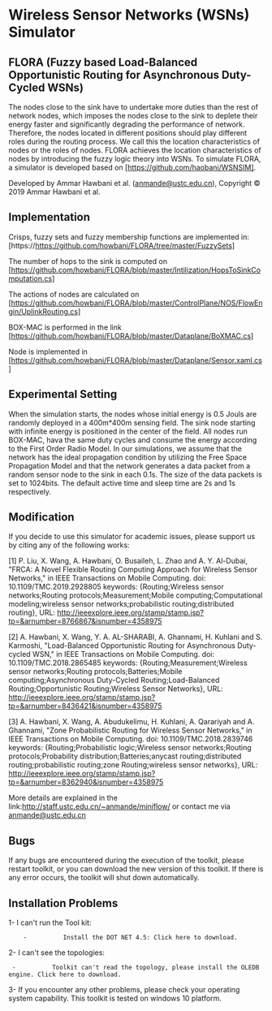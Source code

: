 # Wireless Sensor Networks (WSNs) Simulator

FLORA (Fuzzy based Load-Balanced Opportunistic Routing for Asynchronous Duty-Cycled WSNs)
----

The nodes close to the sink have to undertake more duties than the rest of network nodes, which imposes the nodes close to the sink to deplete their energy faster and significantly degrading the performance of network. Therefore, the nodes located in different positions should play different roles during the routing process. 
	We call this the location characteristics of nodes or the roles of nodes. FLORA achieves the location characteristics of nodes by introducing the fuzzy logic theory into WSNs. 
	To simulate FLORA, a simulator is developed based on [https://github.com/haobani/WSNSIM].

Developed by Ammar Hawbani et al.  (anmande@ustc.edu.cn), Copyright © 2019 Ammar Hawbani et al. 

Implementation 
-----
Crisps, fuzzy sets and fuzzy membership functions are implemented in:
[https://https://github.com/howbani/FLORA/tree/master/FuzzySets] 

The number of hops to the sink is computed on
[https://github.com/howbani/FLORA/blob/master/Intilization/HopsToSinkComputation.cs]

The actions of nodes are calculated on
[https://github.com/howbani/FLORA/blob/master/ControlPlane/NOS/FlowEngin/UplinkRouting.cs]

BOX-MAC is performed in the link
[https://github.com/howbani/FLORA/blob/master/Dataplane/BoXMAC.cs]
	
Node is implemented in
[https://github.com/howbani/FLORA/blob/master/Dataplane/Sensor.xaml.cs] 

Experimental Setting
-----
When the simulation starts, the nodes whose initial energy is 0.5 Jouls are randomly deployed in a 400m*400m sensing field. The sink node starting with infinite energy is positioned in the center of the field. All nodes run BOX-MAC, hava the same duty cycles and consume the energy according to the First Order Radio Model.
	In our simulations, we assume that the network has the ideal propagation condition by utilizing the Free Space Propagation Model and that the network generates a data packet from a random sensor node to the sink in each 0.1s.
	The size of the data packets is set to 1024bits. The default active time and sleep time are 2s and 1s respectively.
	
Modification 
-----
If you decide to use this simulator for academic issues, please support us by citing any of the following works:

[1] P. Liu, X. Wang, A. Hawbani, O. Busaileh, L. Zhao and A. Y. Al-Dubai, "FRCA: A Novel Flexible Routing Computing Approach for Wireless Sensor Networks," in IEEE Transactions on Mobile Computing. doi: 10.1109/TMC.2019.2928805 keywords: {Routing;Wireless sensor networks;Routing protocols;Measurement;Mobile computing;Computational modeling;wireless sensor networks;probabilistic routing;distributed routing}, URL: http://ieeexplore.ieee.org/stamp/stamp.jsp?tp=&arnumber=8766867&isnumber=4358975

[2] A. Hawbani, X. Wang, Y. A. AL-SHARABI, A. Ghannami, H. Kuhlani and S. Karmoshi, "Load-Balanced Opportunistic Routing for Asynchronous Duty-cycled WSN," in IEEE Transactions on Mobile Computing. doi: 10.1109/TMC.2018.2865485 keywords: {Routing;Measurement;Wireless sensor networks;Routing protocols;Batteries;Mobile computing;Asynchronous Duty-Cycled Routing;Load-Balanced Routing;Opportunistic Routing;Wireless Sensor Networks}, URL: http://ieeexplore.ieee.org/stamp/stamp.jsp?tp=&arnumber=8436421&isnumber=4358975

[3] A. Hawbani, X. Wang, A. Abudukelimu, H. Kuhlani, A. Qarariyah and A. Ghannami, "Zone Probabilistic Routing for Wireless Sensor Networks," in IEEE Transactions on Mobile Computing. doi: 10.1109/TMC.2018.2839746 keywords: {Routing;Probabilistic logic;Wireless sensor networks;Routing protocols;Probability distribution;Batteries;anycast routing;distributed routing;probabilistic routing;zone Routing;wireless sensor networks}, URL: http://ieeexplore.ieee.org/stamp/stamp.jsp?tp=&arnumber=8362940&isnumber=4358975

More details are explained in the link:http://staff.ustc.edu.cn/~anmande/miniflow/ or contact me via anmande@ustc.edu.cn
	

Bugs
-----
If any bugs are encountered during the execution of the toolkit, please restart toolkit, or you can download the new version of this toolkit. If there is any error occurs, the toolkit will shut down automatically.

Installation Problems
-----
1-      I can't run the Tool kit: 

        -          Install the DOT NET 4.5: Click here to download.
2-      I can't see the topologies:

     -          Toolkit can't read the topology, please install the OLEDB engine. Click here to download.
3-      If you encounter any other problems, please check your operating system capability. This toolkit is tested on windows 10 platform.

